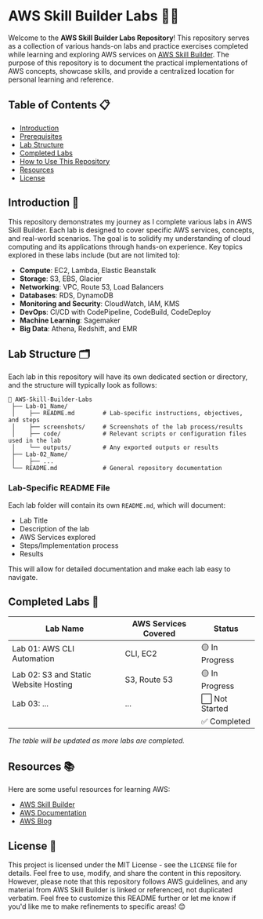 
# AWS Skill Builder Labs 🧑‍💻
Welcome to the **AWS Skill Builder Labs Repository**! This repository serves as a collection of various hands-on labs and practice exercises completed while learning and exploring AWS services on [AWS Skill Builder]().
The purpose of this repository is to document the practical implementations of AWS concepts, showcase skills, and provide a centralized location for personal learning and reference.
## Table of Contents 📋
- [Introduction]()
- [Prerequisites]()
- [Lab Structure]()
- [Completed Labs]()
- [How to Use This Repository]()
- [Resources]()
- [License]()

## Introduction 🚀
This repository demonstrates my journey as I complete various labs in AWS Skill Builder. Each lab is designed to cover specific AWS services, concepts, and real-world scenarios. The goal is to solidify my understanding of cloud computing and its applications through hands-on experience.
Key topics explored in these labs include (but are not limited to):
- **Compute**: EC2, Lambda, Elastic Beanstalk
- **Storage**: S3, EBS, Glacier
- **Networking**: VPC, Route 53, Load Balancers
- **Databases**: RDS, DynamoDB
- **Monitoring and Security**: CloudWatch, IAM, KMS
- **DevOps**: CI/CD with CodePipeline, CodeBuild, CodeDeploy
- **Machine Learning**: Sagemaker
- **Big Data**: Athena, Redshift, and EMR


## Lab Structure 🗂️
Each lab in this repository will have its own dedicated section or directory, and the structure will typically look as follows:
``` 
📂 AWS-Skill-Builder-Labs
 ├── Lab-01_Name/
 │    ├── README.md        # Lab-specific instructions, objectives, and steps
 │    ├── screenshots/     # Screenshots of the lab process/results
 │    ├── code/            # Relevant scripts or configuration files used in the lab
 │    └── outputs/         # Any exported outputs or results
 ├── Lab-02_Name/
 │    ├── ...
 └── README.md             # General repository documentation
```
### Lab-Specific README File
Each lab folder will contain its own `README.md`, which will document:
- Lab Title
- Description of the lab
- AWS Services explored
- Steps/Implementation process
- Results

This will allow for detailed documentation and make each lab easy to navigate.
## Completed Labs 📝

| **Lab Name**                          | **AWS Services Covered** | **Status** |
|---------------------------------------|------------------------| --- |
| Lab 01: AWS CLI Automation            | CLI, EC2               | 🟡 In Progress |
| Lab 02: S3 and Static Website Hosting | S3, Route 53           | 🟡 In Progress |
| Lab 03: ...                           | ...                    | ⬜ Not Started |
|                                       |                          | ✅ Completed           |
_The table will be updated as more labs are completed._

## Resources 📚
Here are some useful resources for learning AWS:
- [AWS Skill Builder](https://skillbuilder.aws/)
- [AWS Documentation](https://docs.aws.amazon.com/)
- [AWS Blog](https://aws.amazon.com/blogs/)


## License 📄
This project is licensed under the MIT License - see the `LICENSE` file for details. Feel free to use, modify, and share the content in this repository. However, please note that this repository follows AWS guidelines, and any material from AWS Skill Builder is linked or referenced, not duplicated verbatim.
Feel free to customize this README further or let me know if you'd like me to make refinements to specific areas! 😊
